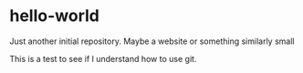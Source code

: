 # hello-world
Just another initial repository.
Maybe a website or something similarly small

This is a test to see if I understand how to use git.
